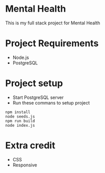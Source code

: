 # Mental Health

This is my full stack project for Mental Health

# Project Requirements

* Node.js
* PostgreSQL

# Project setup

* Start PostgreSQL server
* Run these commans to setup project
```
npm install
node seeds.js
npm run build
node index.js
```
# Extra credit
* CSS 
* Responsive 
